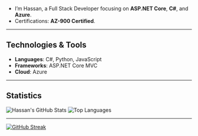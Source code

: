 -  I’m Hassan, a Full Stack Developer focusing on **ASP.NET Core**, **C#**, and **Azure**.
-  Certifications: **AZ-900 Certified**.

---

## Technologies & Tools
- **Languages**: C#, Python, JavaScript
- **Frameworks**: ASP.NET Core MVC
- **Cloud**: Azure

---

## Statistics

![Hassan's GitHub Stats](https://github-readme-stats.vercel.app/api?username=mhasgit&show_icons=true&theme=radical)
![Top Languages](https://github-readme-stats.vercel.app/api/top-langs/?username=mhasgit&layout=compact&theme=radical)

---


[![GitHub Streak](https://streak-stats.demolab.com?user=mhasgit&theme=radical)](https://git.io/streak-stats)
